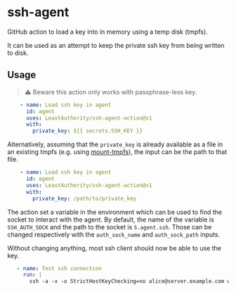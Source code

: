 # ssh-agent
GitHub action to load a key into in memory using a temp disk (tmpfs).

It can be used as an attempt to keep the private ssh key from being written to disk.

## Usage

> :warning: Beware this action only works with passphrase-less key.

```yaml
    - name: Load ssh key in agent
      id: agent
      uses: LeastAuthority/ssh-agent-action@v1
      with:
        private_key: ${{ secrets.SSH_KEY }}
```

Alternatively, assuming that the `private_key` is already available as a file in an existing tmpfs (e.g. using [mount-tmpfs](https://github.com/LeastAuthority/mount-tmpfs-action)), the input can be the path to that file.

```yaml
    - name: Load ssh key in agent
      id: agent
      uses: LeastAuthority/ssh-agent-action@v1
      with:
        private_key: /path/to/private_key
```

The action set a variable in the environment which can be used to find the socket to interact with the agent.
By default, the name of the variable is `SSH_AUTH_SOCK` and the path to the socket is `S.agent.ssh`.
Those can be changed respectively with the `auth_sock_name` and `auth_sock_path` inputs.

Without changing anything, most ssh client should now be able to use the key.

```yaml
   - name: Test ssh connection
     run: |
       ssh -a -x -o StrictHostKeyChecking=no alice@server.example.com whoami
```
